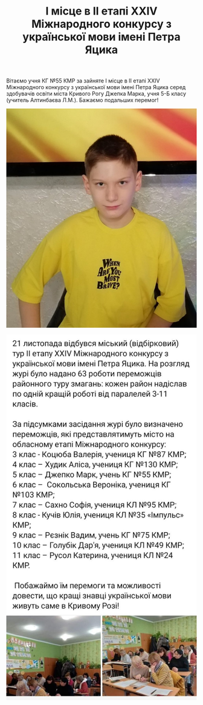 ﻿---
title: І місце в ІІ етапі ХХІV Міжнародного конкурсу з української мови імені Петра Яцика
---

Вітаємо учня КГ №55 КМР за зайняте І місце в ІІ етапі ХХІV Міжнародного конкурсу з української мови імені Петра Яцика серед здобувачів освіти міста Кривого Рогу Джепка Марка, учня 5-Б класу (учитель Алтинбаєва Л.М.). Бажаємо подальших перемог!

![](1.jpg)

![](2.jpg)
